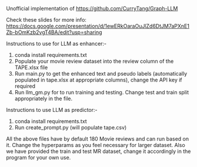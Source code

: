 Unofficial implementation of https://github.com/CurryTang/Graph-LLM

Check these slides for more info: https://docs.google.com/presentation/d/1ewERkOaraOuJlZd6DtJM7aPXnE1Zb-bOmKzb2vgT4BA/edit?usp=sharing

Instructions to use for LLM as enhancer:-

1. conda install requirements.txt
2. Populate your movie review dataset into the review column of the TAPE.xlsx file
3. Run main.py to get the enhanced text and pseudo labels (automatically populated in tape.xlsx at appropriate columns), change the API key if required
4. Run llm_gm.py for to run training and testing. Change test and train split appropriately in the file.

Instructions to use LLM as predictor:-
1. conda install requirements.txt
2. Run create_prompt.py (will populate tape.csv)



All the above files have by default 180 Movie reviews and can run based on it. Change the hyperparams as you feel necessary for larger dataset. 
Also we have provided the train and test MR dataset, change it accordingly in the program for your own use.
